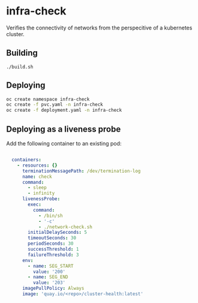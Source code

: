 # infra-check

Verifies the connectivity of networks from the perspecitive of a kubernetes cluster.

## Building

~~~
./build.sh
~~~

## Deploying

~~~bash
oc create namespace infra-check
oc create -f pvc.yaml -n infra-check
oc create -f deployment.yaml -n infra-check
~~~

## Deploying as a liveness probe

Add the following container to an existing pod:

~~~yaml

  containers:
    - resources: {}
      terminationMessagePath: /dev/termination-log
      name: check
      command:
        - sleep
        - infinity
      livenessProbe:
        exec:
          command:
            - /bin/sh
            - '-c'
            - ./network-check.sh
        initialDelaySeconds: 5
        timeoutSeconds: 30
        periodSeconds: 30
        successThreshold: 1
        failureThreshold: 3
      env:
        - name: SEG_START
          value: '200'
        - name: SEG_END
          value: '203'
      imagePullPolicy: Always
      image: 'quay.io/<repo>/cluster-health:latest'

~~~